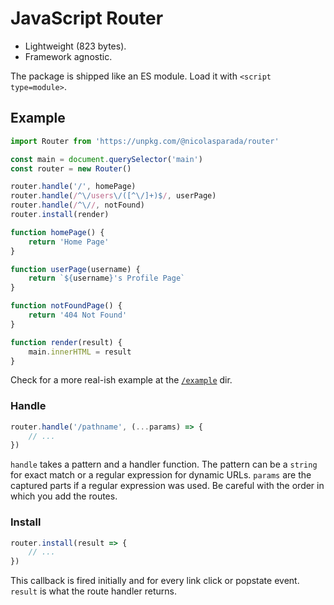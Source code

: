 # JavaScript Router

 - Lightweight (823 bytes).
 - Framework agnostic.

The package is shipped like an ES module. Load it with `<script type=module>`.

## Example

```js
import Router from 'https://unpkg.com/@nicolasparada/router'

const main = document.querySelector('main')
const router = new Router()

router.handle('/', homePage)
router.handle(/^\/users\/([^\/]+)$/, userPage)
router.handle(/^\//, notFound)
router.install(render)

function homePage() {
    return 'Home Page'
}

function userPage(username) {
    return `${username}'s Profile Page`
}

function notFoundPage() {
    return '404 Not Found'
}

function render(result) {
    main.innerHTML = result
}
```

Check for a more real-ish example at the [`/example`](https://js-router.netlify.com/) dir.

### Handle

```js
router.handle('/pathname', (...params) => {
    // ...
})
```

`handle` takes a pattern and a handler function.
The pattern can be a `string` for exact match or a regular expression for dynamic URLs. `params` are the captured parts if a regular expression was used.
Be careful with the order in which you add the routes.

### Install

```js
router.install(result => {
    // ...
})
```

This callback is fired initially and for every link click or popstate event.
`result` is what the route handler returns.
